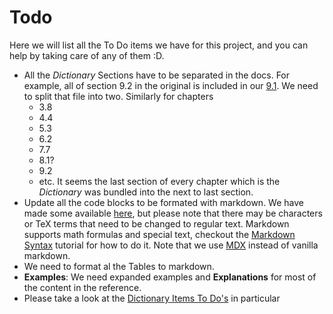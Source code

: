 
# Todo

Here we will list all the To Do items we have for this project, and you can help by taking care of any of them :D.

- All the *Dictionary* Sections have to be separated in the docs. For example, all of section 9.2 in the original is included in our [9.1](/docs/chap-9/j-b-condition-system-concepts). We need to split that file into two. Similarly for chapters
  - 3.8
  - 4.4
  - 5.3
  - 6.2
  - 7.7
  - 8.1?
  - 9.2
  - etc. It seems the last section of every chapter which is the *Dictionary* was bundled into the next to last section.
- Update all the code blocks to be formated with markdown. We have made some available [here](/docs/code-blocks), but please note that there may be characters or TeX terms that need to be changed to regular text. Markdown supports math formulas and special text, checkout the [Markdown Syntax](https://commonmark.org/help/) tutorial for how to do it. Note that we use [MDX](https://docusaurus.io/docs/markdown-features) instead of vanilla markdown.
- We need to format al the Tables to markdown.
- **Examples**: We need expanded examples and **Explanations** for most of the content in the reference.
 - Please take a look at the [Dictionary Items To Do's](/dictionary-todo) in particular
